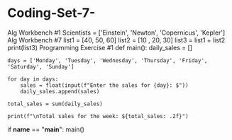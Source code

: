 # Coding-Set-7-
Alg Workbench #1
Scientists = ['Einstein', 'Newton', 'Copernicus', 'Kepler']
Alg Workbench #7
list1 = [40, 50, 60] 
list2 = [10 , 20, 30] 
list3 = list1 + list2 
print(list3)
Programming Exercise #1
def main():
    daily_sales = []

    days = ['Monday', 'Tuesday', 'Wednesday', 'Thursday', 'Friday', 'Saturday', 'Sunday']

    for day in days:
        sales = float(input(f"Enter the sales for {day}: $"))
        daily_sales.append(sales)

    total_sales = sum(daily_sales)

    print(f"\nTotal sales for the week: ${total_sales: .2f}")

if __name__ == "__main__":
    main() 
